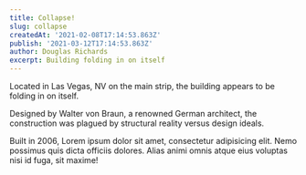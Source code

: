 ```yaml
---
title: Collapse!
slug: collapse
createdAt: '2021-02-08T17:14:53.863Z'
publish: '2021-03-12T17:14:53.863Z'
author: Douglas Richards
excerpt: Building folding in on itself
---
```


Located in Las Vegas, NV on the main strip, the building appears to be folding in on itself.<br>

Designed by Walter von Braun, a renowned German architect, the construction was plagued by structural reality versus design ideals.

Built in 2006, Lorem ipsum dolor sit amet, consectetur adipisicing elit. Nemo possimus quis dicta officiis dolores. Alias animi omnis atque eius voluptas nisi id fuga, sit maxime!
